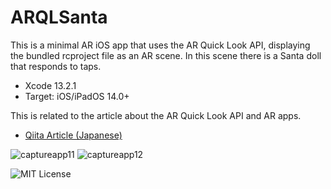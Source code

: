 # ARQLSanta

This is a minimal AR iOS app that uses the AR Quick Look API, displaying the bundled rcproject file as an AR scene. In this scene there is a Santa doll that responds to taps.

- Xcode 13.2.1
- Target: iOS/iPadOS 14.0+

This is related to the article about the AR Quick Look API and AR apps.

- [Qiita Article (Japanese)](https://qiita.com/AtarayoSD/private/2565669347104e824994)


![captureapp11](https://user-images.githubusercontent.com/66309582/146874243-6cf1ec95-3118-49dc-a934-3832b9c57e78.PNG) ![captureapp12](https://user-images.githubusercontent.com/66309582/146874431-69fa31a9-6a7a-483a-b9e6-f0c9a2cc1d85.PNG)

![MIT License](http://img.shields.io/badge/license-MIT-blue.svg?style=flat)


